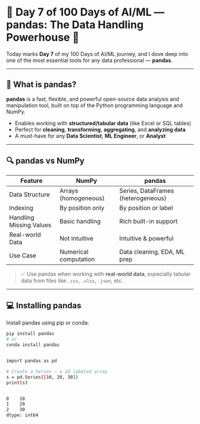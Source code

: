 # 📘 Day 7 of 100 Days of AI/ML — pandas: The Data Handling Powerhouse 🐼

Today marks **Day 7** of my 100 Days of AI/ML journey, and I dove deep into one of the most essential tools for any data professional — **pandas**.

---

## 🐼 What is pandas?

**pandas** is a fast, flexible, and powerful open-source data analysis and manipulation tool, built on top of the Python programming language and NumPy.

- Enables working with **structured/tabular data** (like Excel or SQL tables)
- Perfect for **cleaning**, **transforming**, **aggregating**, and **analyzing data**
- A must-have for any **Data Scientist**, **ML Engineer**, or **Analyst**

---

## 🔍 pandas vs NumPy

| Feature             | NumPy                       | pandas                           |
|--------------------|-----------------------------|----------------------------------|
| Data Structure      | Arrays (homogeneous)         | Series, DataFrames (heterogeneous) |
| Indexing            | By position only             | By position or label             |
| Handling Missing Values | Basic handling              | Rich built-in support            |
| Real-world Data      | Not intuitive                | Intuitive & powerful             |
| Use Case            | Numerical computation         | Data cleaning, EDA, ML prep      |

> ✅ Use pandas when working with **real-world data**, especially tabular data from files like `.csv`, `.xlsx`, `.json`, etc.

---

## 💻 Installing pandas

Install pandas using pip or conda:

```bash
pip install pandas
# or
conda install pandas


import pandas as pd

# Create a Series — a 1D labeled array
s = pd.Series([10, 20, 30])
print(s)


0    10
1    20
2    30
dtype: int64
